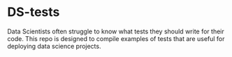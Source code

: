 # DS-tests
Data Scientists often struggle to know what tests they should write for their code. This repo is designed to compile examples of tests that are useful for deploying data science projects.
